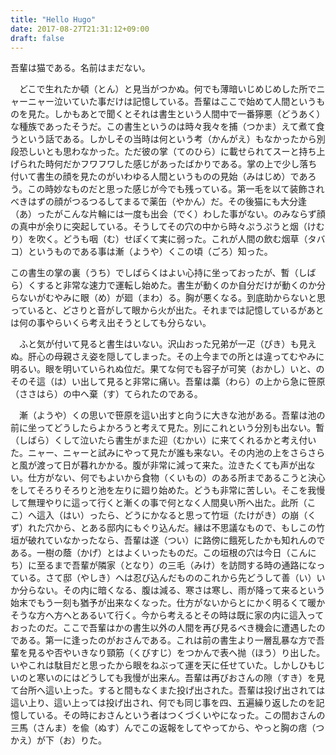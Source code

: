 ```yaml
---
title: "Hello Hugo"
date: 2017-08-27T21:31:12+09:00
draft: false
---
```


吾輩は猫である。名前はまだない。

　どこで生れたか頓（とん）と見当がつかぬ。何でも薄暗いじめじめした所でニャーニャー泣いていた事だけは記憶している。吾輩はここで始めて人間というものを見た。しかもあとで聞くとそれは書生という人間中で一番獰悪（どうあく）な種族であったそうだ。この書生というのは時々我々を捕（つかま）えて煮て食うという話である。しかしその当時は何という考（かんがえ）もなかったから別段恐しいとも思わなかった。ただ彼の掌（てのひら）に載せられてスーと持ち上げられた時何だかフワフワした感じがあったばかりである。掌の上で少し落ち付いて書生の顔を見たのがいわゆる人間というものの見始（みはじめ）であろう。この時妙なものだと思った感じが今でも残っている。第一毛を以て装飾されべきはずの顔がつるつるしてまるで薬缶（やかん）だ。その後猫にも大分逢（あ）ったがこんな片輪には一度も出会（でく）わした事がない。のみならず顔の真中が余りに突起している。そうしてその穴の中から時々ぷうぷうと烟（けむり）を吹く。どうも咽（む）せぽくて実に弱った。これが人間の飲む烟草（タバコ）というものである事は漸（ようや）くこの頃（ごろ）知った。

この書生の掌の裏（うち）でしばらくはよい心持に坐っておったが、暫（しばら）くすると非常な速力で運転し始めた。書生が動くのか自分だけが動くのか分らないがむやみに眼（め）が廻（まわ）る。胸が悪くなる。到底助からないと思っていると、どさりと音がして眼から火が出た。それまでは記憶しているがあとは何の事やらいくら考え出そうとしても分らない。

　ふと気が付いて見ると書生はいない。沢山おった兄弟が一疋（ぴき）も見えぬ。肝心の母親さえ姿を隠してしまった。その上今までの所とは違ってむやみに明るい。眼を明いていられぬ位だ。果てな何でも容子が可笑（おかし）いと、のそのそ這（は）い出して見ると非常に痛い。吾輩は藁（わら）の上から急に笹原（ささはら）の中へ棄（す）てられたのである。

　漸（ようや）くの思いで笹原を這い出すと向うに大きな池がある。吾輩は池の前に坐ってどうしたらよかろうと考えて見た。別にこれという分別も出ない。暫（しばら）くして泣いたら書生がまた迎（むかい）に来てくれるかと考え付いた。ニャー、ニャーと試みにやって見たが誰も来ない。その内池の上をさらさらと風が渡って日が暮れかかる。腹が非常に減って来た。泣きたくても声が出ない。仕方がない、何でもよいから食物（くいもの）のある所まであるこうと決心をしてそろりそろりと池を左りに廻り始めた。どうも非常に苦しい。そこを我慢して無理やりに這って行くと漸くの事で何となく人間臭い所へ出た。此所（ここ）へ這入（はい）ったら、どうにかなると思って竹垣（たけがき）の崩（くず）れた穴から、とある邸内にもぐり込んだ。縁は不思議なもので、もしこの竹垣が破れていなかったなら、吾輩は遂（つい）に路傍に餓死したかも知れんのである。一樹の蔭（かげ）とはよくいったものだ。この垣根の穴は今日（こんにち）に至るまで吾輩が隣家（となり）の三毛（みけ）を訪問する時の通路になっている。さて邸（やしき）へは忍び込んだもののこれから先どうして善（い）いか分らない。その内に暗くなる、腹は減る、寒さは寒し、雨が降って来るという始末でもう一刻も猶予が出来なくなった。仕方がないからとにかく明るくて暖かそうな方へ方へとあるいて行く。今から考えるとその時は既に家の内に這入っておったのだ。ここで吾輩はかの書生以外の人間を再び見るべき機会に遭遇したのである。第一に逢ったのがおさんである。これは前の書生より一層乱暴な方で吾輩を見るや否やいきなり頸筋（くびすじ）をつかんで表へ抛（ほう）り出した。いやこれは駄目だと思ったから眼をねぶって運を天に任せていた。しかしひもじいのと寒いのにはどうしても我慢が出来ん。吾輩は再びおさんの隙（すき）を見て台所へ這い上った。すると間もなくまた投げ出された。吾輩は投げ出されては這い上り、這い上っては投げ出され、何でも同じ事を四、五遍繰り返したのを記憶している。その時におさんという者はつくづくいやになった。この間おさんの三馬（さんま）を偸（ぬす）んでこの返報をしてやってから、やっと胸の痞（つかえ）が下（お）りた。
